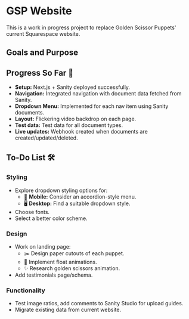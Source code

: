 # GSP Website

This is a work in progress project to replace Golden Scissor Puppets' current Squarespace website.

## Goals and Purpose


## Progress So Far 🚀

- **Setup:** Next.js + Sanity deployed successfully.  
- **Navigation:** Integrated navigation with document data fetched from Sanity.  
- **Dropdown Menu:** Implemented for each nav item using Sanity documents.
- **Layout:** Flickering video backdrop on each page.
- **Test data:** Test data for all document types.
- **Live updates:** Webhook created when documents are created/updated/deleted.

## To-Do List 🛠️

### Styling
- Explore dropdown styling options for:  
  - 📱 **Mobile:** Consider an accordion-style menu.  
  - 🖥️ **Desktop:** Find a suitable dropdown style.  
- Choose fonts.  
- Select a better color scheme.

### Design
- Work on landing page: 
  - ✂️ Design paper cutouts of each puppet.  
  - 🌊 Implement float animations.  
  - ✨ Research golden scissors animation.
- Add testimonials page/schema.

### Functionality
- Test image ratios, add comments to Sanity Studio for upload guides.
- Migrate existing data from current website.
